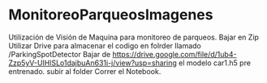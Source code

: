 # MonitoreoParqueosImagenes
Utilización de Visión de Maquina para monitoreo de parqueos.
Bajar en Zip
Utilizar Drive para almacenar el codigo en folrder llamado /ParkingSpotDetector
Bajar de https://drive.google.com/file/d/1ub4-Zzp5yV-UIHlSLo1dajbuAn631i-j/view?usp=sharing el modelo car1.h5 pre entrenado.
subir al folder
Correr el Notebook. 
